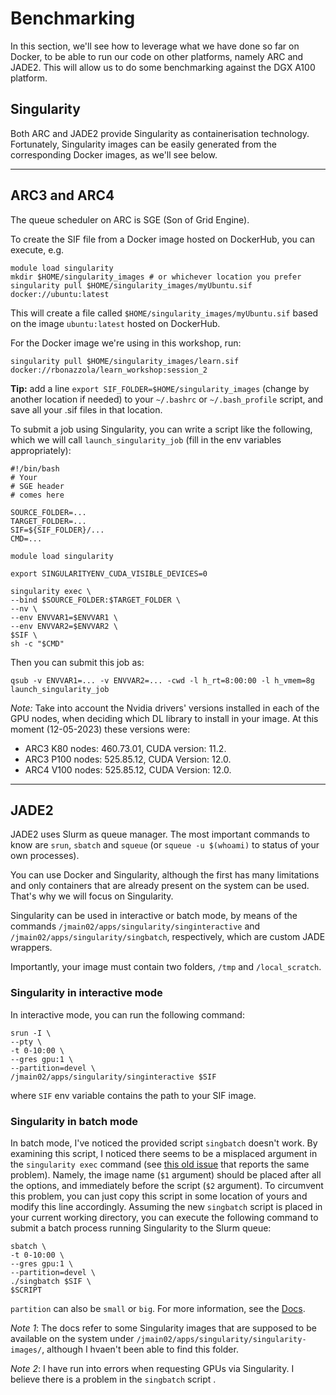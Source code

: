 # Benchmarking
In this section, we'll see how to leverage what we have done so far on Docker, to be able to run our code on other platforms, namely ARC and JADE2. This will allow us to do some benchmarking against the DGX A100 platform.

## Singularity
Both ARC and JADE2 provide Singularity as containerisation technology.
Fortunately, Singularity images can be easily generated from the corresponding Docker images, as we'll see below.

___
## ARC3 and ARC4
The queue scheduler on ARC is SGE (Son of Grid Engine).

To create the SIF file from a Docker image hosted on DockerHub, you can execute, e.g.

```
module load singularity
mkdir $HOME/singularity_images # or whichever location you prefer
singularity pull $HOME/singularity_images/myUbuntu.sif docker://ubuntu:latest
```

This will create a file called `$HOME/singularity_images/myUbuntu.sif` based on the image `ubuntu:latest` hosted on DockerHub.

For the Docker image we're using in this workshop, run:

```
singularity pull $HOME/singularity_images/learn.sif docker://rbonazzola/learn_workshop:session_2
```

**Tip:** add a line `export SIF_FOLDER=$HOME/singularity_images` (change by another location if needed) to your `~/.bashrc` or `~/.bash_profile` script, and save all your .sif files in that location.

To submit a job using Singularity, you can write a script like the following, which we will call `launch_singularity_job` (fill in the env variables appropriately):

```
#!/bin/bash
# Your
# SGE header
# comes here

SOURCE_FOLDER=...
TARGET_FOLDER=...
SIF=${SIF_FOLDER}/...
CMD=...

module load singularity

export SINGULARITYENV_CUDA_VISIBLE_DEVICES=0

singularity exec \
--bind $SOURCE_FOLDER:$TARGET_FOLDER \
--nv \
--env ENVVAR1=$ENVVAR1 \
--env ENVVAR2=$ENVVAR2 \
$SIF \
sh -c "$CMD"
```

Then you can submit this job as:

```qsub -v ENVVAR1=... -v ENVVAR2=... -cwd -l h_rt=8:00:00 -l h_vmem=8g launch_singularity_job```

*Note:* Take into account the Nvidia drivers' versions installed in each of the GPU nodes, when deciding which DL library to install in your image. At this moment (12-05-2023) these versions were:
- ARC3 K80 nodes: 460.73.01, CUDA version: 11.2.
- ARC3 P100 nodes: 525.85.12, CUDA Version: 12.0.
- ARC4 V100 nodes: 525.85.12, CUDA Version: 12.0.

___
## JADE2
JADE2 uses Slurm as queue manager. The most important commands to know are `srun`, `sbatch` and `squeue` (or `squeue -u $(whoami)` to status of your own processes).

You can use Docker and Singularity, although the first has many limitations and only containers that are already present on the system can be used. That's why we will focus on Singularity.

Singularity can be used in interactive or batch mode, by means of the commands `/jmain02/apps/singularity/singinteractive` and `/jmain02/apps/singularity/singbatch`, respectively, which are custom JADE wrappers.

Importantly, your image must contain two folders, `/tmp` and `/local_scratch`.

### Singularity in interactive mode
In interactive mode, you can run the following command:
```
srun -I \
--pty \
-t 0-10:00 \
--gres gpu:1 \
--partition=devel \
/jmain02/apps/singularity/singinteractive $SIF
```
where `SIF` env variable contains the path to your SIF image.

### Singularity in batch mode
In batch mode, I've noticed the provided script `singbatch` doesn't work. By examining this script, I noticed there seems to be a misplaced argument in the `singularity exec` command (see [this old issue](https://github.com/jade-hpc-gpu/jade-hpc-gpu.github.io/issues/82) that reports the same problem). Namely, the image name (`$1` argument) should be placed after all the options, and immediately before the script (`$2` argument).
To circumvent this problem, you can just copy this script in some location of yours and modify this line accordingly.
Assuming the new `singbatch` script is placed in your current working directory, you can execute the following command to submit a batch process running Singularity to the Slurm queue:

```
sbatch \
-t 0-10:00 \
--gres gpu:1 \
--partition=devel \
./singbatch $SIF \ 
$SCRIPT
```

`partition` can also be `small` or `big`.
For more information, see the [Docs](https://docs.jade.ac.uk/en/latest/jade/containers.html#singularity-containers). 

*Note 1*: The docs refer to some Singularity images that are supposed to be available on the system under `/jmain02/apps/singularity/singularity-images/`, although I hvaen't been able to find this folder.  

*Note 2*: I have run into errors when requesting GPUs via Singularity. I believe there is a problem in the `singbatch` script .
